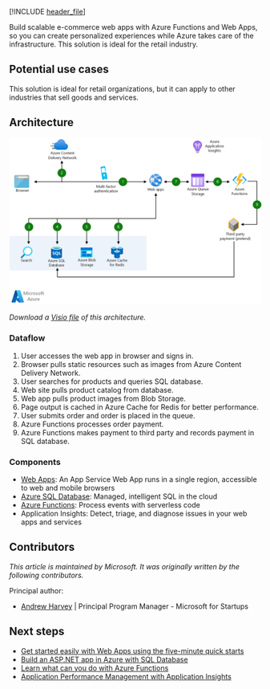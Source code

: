 [!INCLUDE [header_file](../../../includes/sol-idea-header.md)]

Build scalable e-commerce web apps with Azure Functions and Web Apps, so you can create personalized experiences while Azure takes care of the infrastructure. This solution is ideal for the retail industry.

## Potential use cases

This solution is ideal for retail organizations, but it can apply to other industries that sell goods and services.

## Architecture

<!-- cSpell:ignore helvetica -->

![Architecture diagram shows the transaction from users finding products to purchasing them through web apps to third party payment.](../idea/images/scalable-ecommerce-web-app.png)

*Download a [Visio file](https://arch-center.azureedge.net/scalable-ecommerce-web-app.vsdx) of this architecture.*

### Dataflow

1. User accesses the web app in browser and signs in.
1. Browser pulls static resources such as images from Azure Content Delivery Network.
1. User searches for products and queries SQL database.
1. Web site pulls product catalog from database.
1. Web app pulls product images from Blob Storage.
1. Page output is cached in Azure Cache for Redis for better performance.
1. User submits order and order is placed in the queue.
1. Azure Functions processes order payment.
1. Azure Functions makes payment to third party and records payment in SQL database.

### Components

* [Web Apps](https://azure.microsoft.com/services/app-service/web): An App Service Web App runs in a single region, accessible to web and mobile browsers
* [Azure SQL Database](https://azure.microsoft.com/services/sql-database): Managed, intelligent SQL in the cloud
* [Azure Functions](https://azure.microsoft.com/services/functions): Process events with serverless code
* Application Insights: Detect, triage, and diagnose issues in your web apps and services

## Contributors

*This article is maintained by Microsoft. It was originally written by the following contributors.*

Principal author:

 * [Andrew Harvey](https://www.linkedin.com/in/andrewharvey) | Principal Program Manager - Microsoft for Startups

## Next steps

* [Get started easily with Web Apps using the five-minute quick starts](/azure/app-service)
* [Build an ASP.NET app in Azure with SQL Database](/azure/app-service/app-service-web-tutorial-dotnet-sqldatabase)
* [Learn what can you do with Azure Functions](/azure/azure-functions/functions-overview)
* [Application Performance Management with Application Insights](/azure/application-insights/app-insights-overview)
